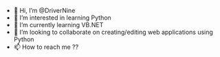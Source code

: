 - 👋 Hi, I’m @DriverNine
- 👀 I’m interested in learning Python
- 🌱 I’m currently learning VB.NET
- 💞️ I’m looking to collaborate on creating/editing web applications using Python
- 📫 How to reach me ??

<!---
DriverNine/DriverNine is a ✨ special ✨ repository because its `README.md` (this file) appears on your GitHub profile.
You can click the Preview link to take a look at your changes.
--->
